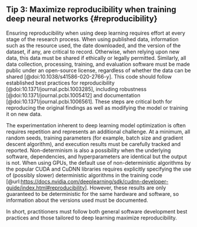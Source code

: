 ## Tip 3: Maximize reproducibility when training deep neural networks {#reproducibility}

Ensuring reproducibility when using deep learning requires effort at every stage of the research process.
When using published data, information such as the resource used, the date downloaded, and the version of the dataset, if any, are critical to record.
Otherwise, when relying upon new data, this data must be shared if ethically or legally permitted.
Similarly, all data collection, processing, training, and evaluation software must be made public under an open-source license, regardless of whether the data can be shared [@doi:10.1038/s41586-020-2766-y].
This code should follow established best practices for reproducibility [@doi:10.1371/journal.pcbi.1003285], including robustness [@doi:10.1371/journal.pcbi.1005412] and documentation [@doi:10.1371/journal.pcbi.1006561].
These steps are critical both for reproducing the original findings as well as modifying the model or training it on new data.

The experimentation inherent to deep learning model optimization is often requires repetition and represents an additional challenge.
At a minimum, all random seeds, training parameters (for example, batch size and gradient descent algorithm), and execution results must be carefully tracked and reported.
Non-determinism is also a possibility when the underlying software, dependencies, and hyperparameters are identical but the output is not.
When using GPUs, the default use of non-deterministic algorithms by the popular CUDA and CuDNN libraries requires explicitly specifying the use of (possibly slower) deterministic algorithms in the training code [@url:https://docs.nvidia.com/deeplearning/sdk/cudnn-developer-guide/index.html#reproducibility].
However, these results are only guaranteed to be deterministic for the same hardware and software, so information about the versions used must be documented.

In short, practitioners must follow both general software development best practices and those tailored to deep learning maximize reproducibility.
